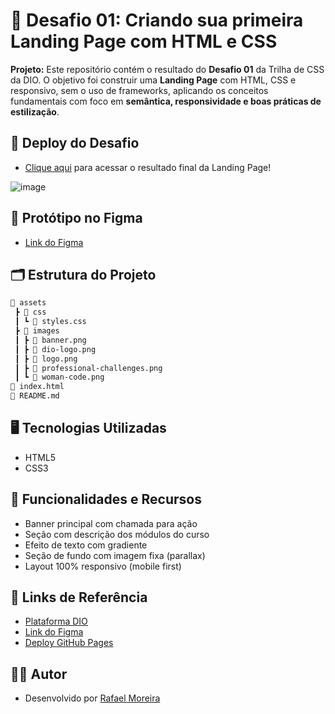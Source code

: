 # 🚀 Desafio 01: Criando sua primeira Landing Page com HTML e CSS

**Projeto:** Este repositório contém o resultado do **Desafio 01** da Trilha de CSS da DIO. O objetivo foi construir uma **Landing Page** com HTML, CSS e responsivo, sem o uso de frameworks, aplicando os conceitos fundamentais com foco em **semântica, responsividade e boas práticas de estilização**.

## 🎯 Deploy do Desafio

- [Clique aqui](https://micheleambrosio.github.io/dio-trilha-css-desafio-01/) para acessar o resultado final da Landing Page!

![image](https://user-images.githubusercontent.com/55519539/183538055-6cce606c-7d1d-4d15-a4be-ffeb5b37c956.png)

## 📌 Protótipo no Figma

- [Link do Figma](https://www.figma.com/file/3PiokoJj9IhGDnNiWAJbz7/DIO---Desafio-01?node-id=2%3A6)

## 🗂️ Estrutura do Projeto

```bash
📁 assets
 ┣ 📁 css
 ┃ ┗ 📄 styles.css
 ┣ 📁 images
 ┃ ┣ 📄 banner.png
 ┃ ┣ 📄 dio-logo.png
 ┃ ┣ 📄 logo.png
 ┃ ┣ 📄 professional-challenges.png
 ┃ ┗ 📄 woman-code.png
📄 index.html
📄 README.md
```
## 🖥️ Tecnologias Utilizadas

- HTML5
- CSS3

## 📌 Funcionalidades e Recursos
- Banner principal com chamada para ação
- Seção com descrição dos módulos do curso
- Efeito de texto com gradiente
- Seção de fundo com imagem fixa (parallax)
- Layout 100% responsivo (mobile first)

## 🔗 Links de Referência

- [Plataforma DIO](https://web.dio.me/)
- [Link do Figma](https://www.figma.com/file/3PiokoJj9IhGDnNiWAJbz7/DIO---Desafio-01?node-id=2%3A6)
- [Deploy GitHub Pages](https://rafaeltimoreira.github.io)

## 👨‍💻 Autor

- Desenvolvido por [Rafael Moreira](https://github.com/RafaeltiMoreira)